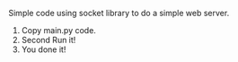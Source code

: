 Simple code using socket library to do a simple web server.

1. Copy main.py code.
2. Second Run it!
3. You done it!
